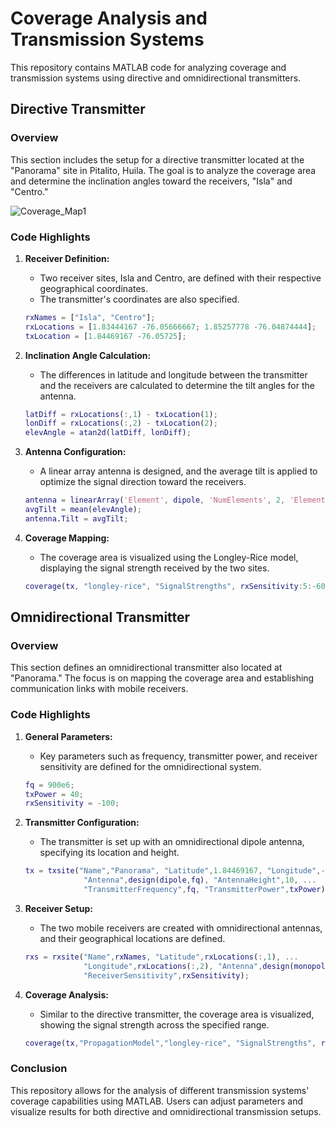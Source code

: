 # Coverage Analysis and Transmission Systems

This repository contains MATLAB code for analyzing coverage and transmission systems using directive and omnidirectional transmitters.

## Directive Transmitter

### Overview
This section includes the setup for a directive transmitter located at the "Panorama" site in Pitalito, Huila. The goal is to analyze the coverage area and determine the inclination angles toward the receivers, "Isla" and "Centro."

![Coverage_Map1](Cobertura_Alcance_Retroalcance.png)

### Code Highlights

1. **Receiver Definition:**
   - Two receiver sites, Isla and Centro, are defined with their respective geographical coordinates.
   - The transmitter's coordinates are also specified.

    ```matlab
    rxNames = ["Isla", "Centro"];
    rxLocations = [1.83444167 -76.05666667; 1.85257778 -76.04874444]; 
    txLocation = [1.84469167 -76.05725];
    ```

2. **Inclination Angle Calculation:**
   - The differences in latitude and longitude between the transmitter and the receivers are calculated to determine the tilt angles for the antenna.

    ```matlab
    latDiff = rxLocations(:,1) - txLocation(1);  
    lonDiff = rxLocations(:,2) - txLocation(2);  
    elevAngle = atan2d(latDiff, lonDiff);
    ```

3. **Antenna Configuration:**
   - A linear array antenna is designed, and the average tilt is applied to optimize the signal direction toward the receivers.

    ```matlab
    antenna = linearArray('Element', dipole, 'NumElements', 2, 'ElementSpacing', 0.5);
    avgTilt = mean(elevAngle);
    antenna.Tilt = avgTilt;
    ```

4. **Coverage Mapping:**
   - The coverage area is visualized using the Longley-Rice model, displaying the signal strength received by the two sites.

    ```matlab
    coverage(tx, "longley-rice", "SignalStrengths", rxSensitivity:5:-60);
    ```

## Omnidirectional Transmitter

### Overview
This section defines an omnidirectional transmitter also located at "Panorama." The focus is on mapping the coverage area and establishing communication links with mobile receivers.

### Code Highlights

1. **General Parameters:**
   - Key parameters such as frequency, transmitter power, and receiver sensitivity are defined for the omnidirectional system.

    ```matlab
    fq = 900e6;      
    txPower = 40;    
    rxSensitivity = -100; 
    ```

2. **Transmitter Configuration:**
   - The transmitter is set up with an omnidirectional dipole antenna, specifying its location and height.

    ```matlab
    tx = txsite("Name","Panorama", "Latitude",1.84469167, "Longitude",-76.05725, ...
                 "Antenna",design(dipole,fq), "AntennaHeight",10, ...
                 "TransmitterFrequency",fq, "TransmitterPower",txPower);
    ```

3. **Receiver Setup:**
   - The two mobile receivers are created with omnidirectional antennas, and their geographical locations are defined.

    ```matlab
    rxs = rxsite("Name",rxNames, "Latitude",rxLocations(:,1), ...
                 "Longitude",rxLocations(:,2), "Antenna",design(monopole,fq), ...
                 "ReceiverSensitivity",rxSensitivity);
    ```

4. **Coverage Analysis:**
   - Similar to the directive transmitter, the coverage area is visualized, showing the signal strength across the specified range.

    ```matlab
    coverage(tx,"PropagationModel","longley-rice", "SignalStrengths", rxSensitivity:5:-60);
    ```

### Conclusion
This repository allows for the analysis of different transmission systems' coverage capabilities using MATLAB. Users can adjust parameters and visualize results for both directive and omnidirectional transmission setups.
